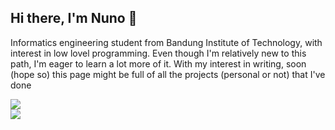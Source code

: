 ## Hi there, I'm Nuno 👋

Informatics engineering student from Bandung Institute of Technology, with interest in low lovel programming. Even though I'm relatively new to this path, I'm eager to learn a lot more of it. With my interest in writing, soon (hope so) this page might be full of all the projects (personal or not) that I've done

<div allign="left">
  <img src="https://github-readme-stats.vercel.app/api?username=renuno-frinardi&theme=merko&show_icons=true&hide_border=false&count_private=true">
</div>

<div allign="right">
  <img src="https://github-readme-stats.vercel.app/api/top-langs/?username=renuno-frinardi&theme=merko&show_icons=true&hide_border=false&layout=compact">
</div>
